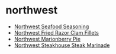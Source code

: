 # northwest

 * [Northwest Seafood Seasoning](../../index/n/northwest-seafood-seasoning-51168020.json)
 * [Northwest Fried Razor Clam Fillets](../../index/n/northwest-fried-razor-clam-fillets.json)
 * [Northwest Marionberry Pie](../../index/n/northwest-marionberry-pie.json)
 * [Northwest Steakhouse Steak Marinade](../../index/n/northwest-steakhouse-steak-marinade.json)
